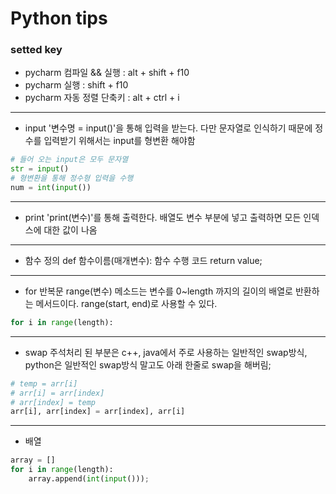 # Python tips
### setted key
- pycharm 컴파일 && 실행 : alt + shift + f10
- pycharm 실행 : shift + f10
- pycharm 자동 정렬 단축키 : alt + ctrl + i
---
- input
'변수명 = input()'을 통해 입력을 받는다. 다만 문자열로 인식하기 때문에 정수를 입력받기 위해서는 input를 형변환 해야함
```python
# 들어 오는 input은 모두 문자열
str = input()
# 형변환을 통해 정수형 입력을 수행
num = int(input())
```
---
- print
'print(변수)'를 통해 출력한다. 배열도 변수 부분에 넣고 출력하면 모든 인덱스에 대한 값이 나옴
---
- 함수 정의
def 함수이름(매개변수):
  함수 수행 코드
  return value;
---
- for 반복문
range(변수) 메소드는 변수를 0~length 까지의 길이의 배열로 반환하는 메서드이다. range(start, end)로 사용할 수 있다.
```python
for i in range(length):
```
---
- swap
주석처리 된 부분은 c++, java에서 주로 사용하는 일반적인 swap방식, python은 일반적인 swap방식 말고도 아래 한줄로 swap을 해버림;
```Python
# temp = arr[i]
# arr[i] = arr[index]
# arr[index] = temp
arr[i], arr[index] = arr[index], arr[i]
```
---
- 배열
```python
array = []
for i in range(length):
    array.append(int(input()));
```
